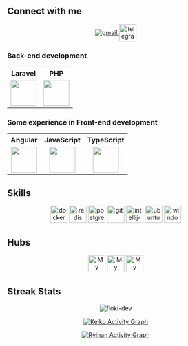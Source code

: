 [comment]: <> (<p align="center">)

[comment]: <> (  <a href="https://github-readme-stats.vercel.app/api/top-langs/?username=floki-dev&count_private=true&theme=radical&langs_count=6&layout=compact"><img alt="Ryihan Activity Graph" src="https://github-readme-stats.vercel.app/api/top-langs/?username=floki-dev&count_private=true&theme=radical&langs_count=6&layout=compact" /></a>)

[comment]: <> (</p>)
<h2> Connect with me </h2>

<p align="center">
  <a href="mailto:fedorvladimirov7@gmail.com">
    <img align="center" src="https://img.icons8.com/fluent/48/000000/gmail.png" alt="gmail" />
  </a>
  <a href="https://t.me/fedorvladimirov">
    <img align="center" src="https://img.icons8.com/color/48/000000/telegram-app--v1.png" alt="telegram" width="40"/>
  </a>
</p>

### Back-end development

<table>
  <tr>
    <th align="center">Laravel</th>
    <th align="center">PHP</th>
  </tr>
  <tr>
    <td align="center">
      <img src="https://img.icons8.com/fluent/48/000000/laravel.png" height="60">
    </td>
    <td align="center">
      <img src="https://img.icons8.com/fluent/48/000000/php.png"  height="60"/>
    </td>
  </tr>
</table>

### Some experience in Front-end development

<table>
  <tr>
    <th align="center">Angular</th>
    <th align="center">JavaScript</th>
    <th align="center">TypeScript</th>
  </tr>
  <tr>
    <td align="center">
      <img src="https://img.icons8.com/color/48/000000/angularjs.png" height="60">
    </td>
    <td align="center">
      <img src="https://img.icons8.com/color/48/000000/javascript.png" height="60">
    </td>
    <td align="center">
      <img src="https://img.icons8.com/color/48/000000/typescript.png" height="60">
    </td>
  </tr>
</table>

<h2>Skills</h2>

<p align="center">
  <a href="https://www.docker.com/"><img src="https://img.icons8.com/dusk/64/000000/docker.png" alt="docker" width="40" height="40"/></a>
  <a href="https://www.redis.io"><img src="https://img.icons8.com/color/48/000000/redis.png" alt="redis" width="40" height="40"/></a>
  <a href="https://www.postgresql.org"><img src="https://img.icons8.com/color/48/000000/postgreesql.png" alt="postgresql" width="40" height="40"/></a>
  <a href="https://git-scm.com/"><img src="https://img.icons8.com/color/48/000000/git.png" alt="git" width="40" height="40"/></a>
  <a href="https://www.jetbrains.com/idea/"><img src="https://img.icons8.com/color/48/000000/intellij-idea.png" alt="intellij-idea" width="40" height="40"/></a>
  <a href="https://ubuntu.com/"><img src="https://img.icons8.com/color/48/000000/ubuntu--v1.png" alt="ubuntu" width="40" height="40"/></a>
  <a href="https://www.microsoft.com/pt-br/windows/"><img src="https://img.icons8.com/color/48/000000/microsoft.png" alt="windows" width="40" height="40"/></a>
</p>

<h2>Hubs</h2>

<p align="center">
  <a href="https://hub.docker.com/u/fedorvladimirov"><img src="https://img.icons8.com/dusk/64/000000/docker.png" alt="My Docker Hub Repositories" width="40" height="40"/></a>
  <a href="https://github.com/floki-dev"><img src="https://img.icons8.com/bubbles/50/000000/github.png" alt="My GitHub Hub Repositories" width="40" height="40"/></a>
  <a href="https://bitbucket.org/floki-dev"><img src="https://img.icons8.com/color/48/000000/bitbucket.png" alt="My GitHub Hub Repositories" width="40" height="40"/></a>
</p>

<h2>Streak Stats</h2>

<p align="center">
  <img src="http://github-readme-streak-stats.herokuapp.com?user=floki-dev&theme=dark" alt="floki-dev" />
</p>

<p align="center">
  <a href="https://github.com/ashutosh00710/github-readme-activity-graph"><img alt="Keiko Activity Graph" src="https://activity-graph.herokuapp.com/graph?username=floki-dev&bg_color=1F222E&color=F8D867&line=F28701&point=FFFFFF&hide_border=true" /></a>
</p>

<p align="center">
  <a href="https://github-readme-stats.vercel.app/api?username=floki-dev&count_private=true&show_icons=true&theme=radical"><img alt="Ryihan Activity Graph" src="https://github-readme-stats.vercel.app/api?username=floki-dev&count_private=true&show_icons=true&theme=onedark"/></a>
</p>
